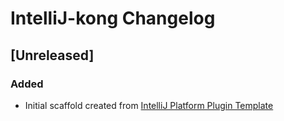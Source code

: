 <!-- Keep a Changelog guide -> https://keepachangelog.com -->

# IntelliJ-kong Changelog

## [Unreleased]
### Added
- Initial scaffold created from [IntelliJ Platform Plugin Template](https://github.com/JetBrains/intellij-platform-plugin-template)
